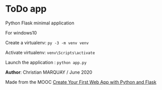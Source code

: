 # ToDo app

Python Flask minimal application

For windows10

Create a virtualenv:
`py -3 -m venv venv`

Activate virtualenv:
`venv\Scripts\activate`

Launch the application :
`python app.py`

**Author**: Christian MARQUAY / June 2020

Made from the MOOC [Create Your First Web App with Python and Flask
](https://www.coursera.org/projects/python-flask)